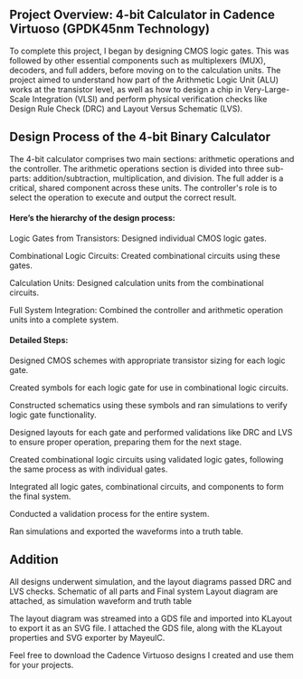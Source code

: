 ## **Project Overview: 4-bit Calculator in Cadence Virtuoso (GPDK45nm Technology)**
To complete this project, I began by designing CMOS logic gates. This was followed by other essential components such as multiplexers (MUX), decoders, and full adders, before moving on to the calculation units. The project aimed to understand how part of the Arithmetic Logic Unit (ALU) works at the transistor level, as well as how to design a chip in Very-Large-Scale Integration (VLSI) and perform physical verification checks like Design Rule Check (DRC) and Layout Versus Schematic (LVS).

## **Design Process of the 4-bit Binary Calculator**
The 4-bit calculator comprises two main sections: arithmetic operations and the controller. The arithmetic operations section is divided into three sub-parts: addition/subtraction, multiplication, and division. The full adder is a critical, shared component across these units. The controller's role is to select the operation to execute and output the correct result.

#### Here’s the hierarchy of the design process:
 
Logic Gates from Transistors: Designed individual CMOS logic gates.

Combinational Logic Circuits: Created combinational circuits using these gates.

Calculation Units: Designed calculation units from the combinational circuits.

Full System Integration: Combined the controller and arithmetic operation units into a complete system.

#### **Detailed Steps:**
Designed CMOS schemes with appropriate transistor sizing for each logic gate.

Created symbols for each logic gate for use in combinational logic circuits.

Constructed schematics using these symbols and ran simulations to verify logic gate functionality.

Designed layouts for each gate and performed validations like DRC and LVS to ensure proper operation, preparing them for the next stage.

Created combinational logic circuits using validated logic gates, following the same process as with individual gates.

Integrated all logic gates, combinational circuits, and components to form the final system.

Conducted a validation process for the entire system.

Ran simulations and exported the waveforms into a truth table.



## **Addition**

All designs underwent simulation, and the layout diagrams passed DRC and LVS checks.
Schematic of all parts and Final system Layout diagram are attached, as simulation waveform and truth table 

The layout diagram was streamed into a GDS file and imported into KLayout to export it as an SVG file. I attached the GDS file, along with the KLayout properties and SVG exporter by MayeulC.

Feel free to download the Cadence Virtuoso designs I created and use them for your projects.
